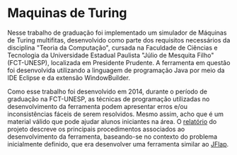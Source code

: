 # Maquinas de Turing
Nesse trabalho de graduação foi implementado um simulador de Máquinas de Turing multifitas, desenvolvido como parte dos requisitos necessários da disciplina "Teoria da Computação", cursada na Faculdade de Ciências e Tecnologia da Universidade Estadual Paulista "Júlio de Mesquita Filho" (FCT-UNESP), localizada em Presidente Prudente. A ferramenta em questão foi desenvolvida utilizando a linguagem de programação Java por meio da IDE Eclipse e da extensão WindowBuilder.

Como esse trabalho foi desenvolvido em 2014, durante o período de graduação na FCT-UNESP, as técnicas de programação utilizadas no desenvolvimento da ferramenta podem apresentar erros e/ou inconsistências fáceis de serem resolvidos. Mesmo assim, acho que é um material válido que pode ajudar alunos iniciantes na área. O [relatório](https://github.com/joao8tunes/MaquinasTuring/blob/master/relatorio.pdf) do projeto descreve os principais procedimentos associados ao desenvolvimento da ferramenta, baseando-se no contexto do problema inicialmente definido, que era desenvolver uma ferramenta similar ao [JFlap](http://www.jflap.org).
